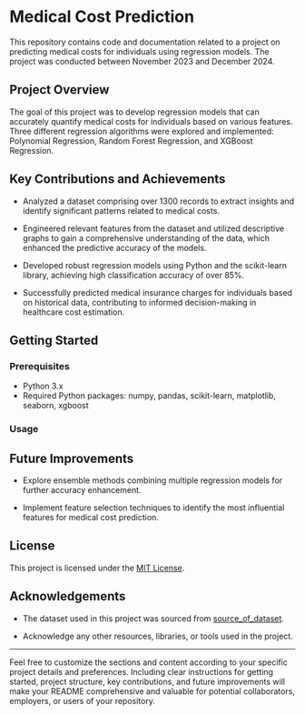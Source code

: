 

# Medical Cost Prediction

This repository contains code and documentation related to a project on predicting medical costs for individuals using regression models. The project was conducted between November 2023 and December 2024.

## Project Overview

The goal of this project was to develop regression models that can accurately quantify medical costs for individuals based on various features. Three different regression algorithms were explored and implemented: Polynomial Regression, Random Forest Regression, and XGBoost Regression.

## Key Contributions and Achievements

- Analyzed a dataset comprising over 1300 records to extract insights and identify significant patterns related to medical costs.
  
- Engineered relevant features from the dataset and utilized descriptive graphs to gain a comprehensive understanding of the data, which enhanced the predictive accuracy of the models.

- Developed robust regression models using Python and the scikit-learn library, achieving high classification accuracy of over 85%.

- Successfully predicted medical insurance charges for individuals based on historical data, contributing to informed decision-making in healthcare cost estimation.

## Getting Started

### Prerequisites

- Python 3.x
- Required Python packages: numpy, pandas, scikit-learn, matplotlib, seaborn, xgboost


### Usage


## Future Improvements

- Explore ensemble methods combining multiple regression models for further accuracy enhancement.
  
- Implement feature selection techniques to identify the most influential features for medical cost prediction.

## License

This project is licensed under the [MIT License](LICENSE).

## Acknowledgements

- The dataset used in this project was sourced from [source_of_dataset](link_to_dataset).
  
- Acknowledge any other resources, libraries, or tools used in the project.

---

Feel free to customize the sections and content according to your specific project details and preferences. Including clear instructions for getting started, project structure, key contributions, and future improvements will make your README comprehensive and valuable for potential collaborators, employers, or users of your repository.
